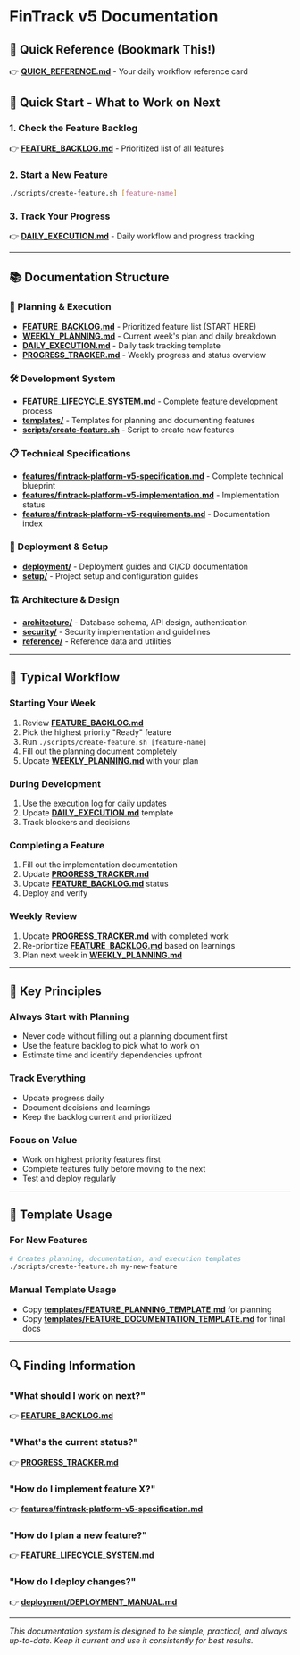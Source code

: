 # FinTrack v5 Documentation

## 🔖 **Quick Reference (Bookmark This!)**
👉 **[QUICK_REFERENCE.md](./QUICK_REFERENCE.md)** - Your daily workflow reference card

## 🎯 **Quick Start - What to Work on Next**

### **1. Check the Feature Backlog**
👉 **[FEATURE_BACKLOG.md](./FEATURE_BACKLOG.md)** - Prioritized list of all features

### **2. Start a New Feature**
```bash
./scripts/create-feature.sh [feature-name]
```

### **3. Track Your Progress**
👉 **[DAILY_EXECUTION.md](./DAILY_EXECUTION.md)** - Daily workflow and progress tracking

---

## 📚 **Documentation Structure**

### **🎯 Planning & Execution**
- **[FEATURE_BACKLOG.md](./FEATURE_BACKLOG.md)** - Prioritized feature list (START HERE)
- **[WEEKLY_PLANNING.md](./WEEKLY_PLANNING.md)** - Current week's plan and daily breakdown
- **[DAILY_EXECUTION.md](./DAILY_EXECUTION.md)** - Daily task tracking template
- **[PROGRESS_TRACKER.md](./PROGRESS_TRACKER.md)** - Weekly progress and status overview

### **🛠️ Development System**
- **[FEATURE_LIFECYCLE_SYSTEM.md](./FEATURE_LIFECYCLE_SYSTEM.md)** - Complete feature development process
- **[templates/](./templates/)** - Templates for planning and documenting features
- **[scripts/create-feature.sh](../scripts/create-feature.sh)** - Script to create new features

### **📋 Technical Specifications**
- **[features/fintrack-platform-v5-specification.md](./features/fintrack-platform-v5-specification.md)** - Complete technical blueprint
- **[features/fintrack-platform-v5-implementation.md](./features/fintrack-platform-v5-implementation.md)** - Implementation status
- **[features/fintrack-platform-v5-requirements.md](./features/fintrack-platform-v5-requirements.md)** - Documentation index

### **🚀 Deployment & Setup**
- **[deployment/](./deployment/)** - Deployment guides and CI/CD documentation
- **[setup/](./setup/)** - Project setup and configuration guides

### **🏗️ Architecture & Design**
- **[architecture/](./architecture/)** - Database schema, API design, authentication
- **[security/](./security/)** - Security implementation and guidelines
- **[reference/](./reference/)** - Reference data and utilities

---

## 🔄 **Typical Workflow**

### **Starting Your Week**
1. Review **[FEATURE_BACKLOG.md](./FEATURE_BACKLOG.md)**
2. Pick the highest priority "Ready" feature
3. Run `./scripts/create-feature.sh [feature-name]`
4. Fill out the planning document completely
5. Update **[WEEKLY_PLANNING.md](./WEEKLY_PLANNING.md)** with your plan

### **During Development**
1. Use the execution log for daily updates
2. Update **[DAILY_EXECUTION.md](./DAILY_EXECUTION.md)** template
3. Track blockers and decisions

### **Completing a Feature**
1. Fill out the implementation documentation
2. Update **[PROGRESS_TRACKER.md](./PROGRESS_TRACKER.md)**
3. Update **[FEATURE_BACKLOG.md](./FEATURE_BACKLOG.md)** status
4. Deploy and verify

### **Weekly Review**
1. Update **[PROGRESS_TRACKER.md](./PROGRESS_TRACKER.md)** with completed work
2. Re-prioritize **[FEATURE_BACKLOG.md](./FEATURE_BACKLOG.md)** based on learnings
3. Plan next week in **[WEEKLY_PLANNING.md](./WEEKLY_PLANNING.md)**

---

## 🎯 **Key Principles**

### **Always Start with Planning**
- Never code without filling out a planning document first
- Use the feature backlog to pick what to work on
- Estimate time and identify dependencies upfront

### **Track Everything**
- Update progress daily
- Document decisions and learnings
- Keep the backlog current and prioritized

### **Focus on Value**
- Work on highest priority features first
- Complete features fully before moving to the next
- Test and deploy regularly

---

## 📖 **Template Usage**

### **For New Features**
```bash
# Creates planning, documentation, and execution templates
./scripts/create-feature.sh my-new-feature
```

### **Manual Template Usage**
- Copy **[templates/FEATURE_PLANNING_TEMPLATE.md](./templates/FEATURE_PLANNING_TEMPLATE.md)** for planning
- Copy **[templates/FEATURE_DOCUMENTATION_TEMPLATE.md](./templates/FEATURE_DOCUMENTATION_TEMPLATE.md)** for final docs

---

## 🔍 **Finding Information**

### **"What should I work on next?"**
👉 **[FEATURE_BACKLOG.md](./FEATURE_BACKLOG.md)**

### **"What's the current status?"**
👉 **[PROGRESS_TRACKER.md](./PROGRESS_TRACKER.md)**

### **"How do I implement feature X?"**
👉 **[features/fintrack-platform-v5-specification.md](./features/fintrack-platform-v5-specification.md)**

### **"How do I plan a new feature?"**
👉 **[FEATURE_LIFECYCLE_SYSTEM.md](./FEATURE_LIFECYCLE_SYSTEM.md)**

### **"How do I deploy changes?"**
👉 **[deployment/DEPLOYMENT_MANUAL.md](./deployment/DEPLOYMENT_MANUAL.md)**

---

*This documentation system is designed to be simple, practical, and always up-to-date. Keep it current and use it consistently for best results.*
